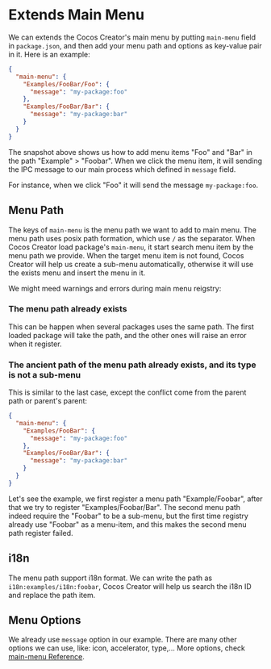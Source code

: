 # Extends Main Menu

We can extends the Cocos Creator's main menu by putting `main-menu` field in `package.json`, and then add your menu path and options as key-value pair in it. Here is an example:

```json
{
  "main-menu": {
    "Examples/FooBar/Foo": {
      "message": "my-package:foo"
    },
    "Examples/FooBar/Bar": {
      "message": "my-package:bar"
    }
  }
}
```

The snapshot above shows us how to add menu items "Foo" and "Bar" in the path "Example" > "Foobar". When we click the menu item, it will sending the IPC message to our main process which defined in `message` field.

For instance, when we click "Foo" it will send the message `my-package:foo`.

## Menu Path

The keys of `main-menu` is the menu path we want to add to main menu. The menu path uses posix path formation, which use `/` as the separator. When Cocos Creator load package's `main-menu`, it start search menu item by the menu path we provide. When the target menu item is not found, Cocos Creator will help us create a sub-menu automatically, otherwise it will use the exists menu and insert the menu in it.

We might meed warnings and errors during main menu reigstry:

### The menu path already exists

This can be happen when several packages uses the same path. The first loaded package will take the path, and the other ones will raise an error when it register.

### The ancient path of the menu path already exists, and its type is not a sub-menu

This is similar to the last case, except the conflict come from the parent path or parent's parent:

```json
{
  "main-menu": {
    "Examples/FooBar": {
      "message": "my-package:foo"
    },
    "Examples/FooBar/Bar": {
      "message": "my-package:bar"
    }
  }
}
```

Let's see the example, we first register a menu path "Example/Foobar", after that we try to register "Examples/Foobar/Bar". The second menu path indeed require the "Foobar" to be a sub-menu, but the first time registry already use "Foobar" as a menu-item, and this makes the second menu path register failed.    

## i18n

The menu path support i18n format. We can write the path as `i18n:examples/i18n:foobar`, Cocos Creator will help us search the i18n ID and replace the path item.

## Menu Options

We already use `message` option in our example. There are many other options we can use, like: icon, accelerator, type,... More options, check [main-menu Reference](reference/main-menu-reference.md).
